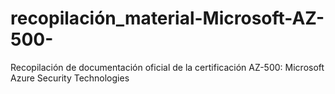 # recopilación_material-Microsoft-AZ-500-
Recopilación de documentación oficial de la certificación AZ-500: Microsoft Azure Security Technologies 
